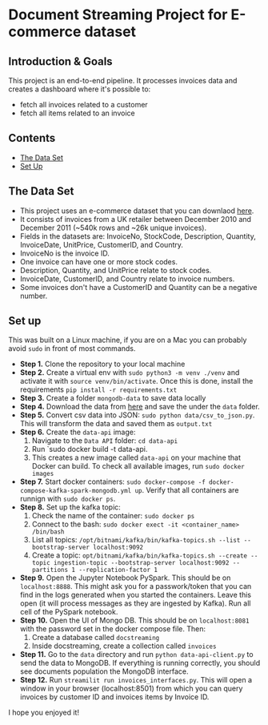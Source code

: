 # Document Streaming Project for E-commerce dataset

## Introduction & Goals

This project is an end-to-end pipeline.
It processes invoices data and creates a dashboard where it's possible to:
- fetch all invoices related to a customer
- fetch all items related to an invoice

## Contents
- [The Data Set](#the-data-set)
- [Set Up](#set-up)


## The Data Set
- This project uses an e-commerce dataset that you can downlaod [here](https://www.kaggle.com/carrie1/ecommerce-data).
- It consists of invoices from a UK retailer between December 2010 and December 2011 (~540k rows and ~26k unique invoices).
- Fields in the datasets are: InvoiceNo, StockCode, Description, Quantity, InvoiceDate, UnitPrice, CustomerID, and Country.
- InvoiceNo is the invoice ID.
- One invoice can have one or more stock codes.
- Description, Quantity, and UnitPrice relate to stock codes.
- InvoiceDate, CustomerID, and Country relate to invoice numbers.
- Some invoices don't have a CustomerID and Quantity can be a negative number.


## Set up
This was built on a Linux machine, if you are on a Mac you can probably avoid `sudo` in front of most commands.

- **Step 1.** Clone the repository to your local machine
- **Step 2.** Create a virtual env with `sudo python3 -m venv ./venv` and activate it with `source venv/bin/activate`. Once this is done, install the requirements `pip install -r requirements.txt`
- **Step 3.** Create a folder `mongodb-data` to save data locally
- **Step 4.** Download the data from [here](https://www.kaggle.com/carrie1/ecommerce-data) and save the under the `data` folder.
- **Step 5.** Convert csv data into JSON: `sudo python data/csv_to_json.py`. This will transform the data and saved them as `output.txt`
- **Step 6.** Create the `data-api` image:
    1. Navigate to the `Data API` folder: `cd data-api`
    2. Run `sudo docker build -t data-api.
    3. This creates a new image called `data-api` on your machine that Docker can build. To check all available images, run `sudo docker images`  
- **Step 7.** Start docker containers: `sudo docker-compose -f docker-compose-kafka-spark-mongodb.yml up`. Verify that all containers are runnign with `sudo docker ps`.
- **Step 8.** Set up the kafka topic:
    1. Check the name of the container: `sudo docker ps`
    2. Connect to the bash: `sudo docker exect -it <container_name> /bin/bash`
    3. List all topics: `/opt/bitnami/kafka/bin/kafka-topics.sh --list --bootstrap-server localhost:9092`
    4. Create a topic: `opt/bitnami/kafka/bin/kafka-topics.sh --create --topic ingestion-topic --bootstrap-server localhost:9092 --partitions 1 --replication-factor 1`
- **Step 9.** Open the Jupyter Notebook PySpark. This should be on `localhost:8888`. This might ask you for a passwork/token that you can find in the logs generated when you started the containers. Leave this open (it will process messages as they are ingested by Kafka). Run all cell of the PySpark notebook.
- **Step 10.** Open the UI of Mongo DB. This should be on `localhost:8081` with the password set in the docker compose file. Then:
    1. Create a database called `docstreaming` 
    2. Inside docstreaming, create a collection called `invoices`
- **Step 11.** Go to the `data` directory and run `python data-api-client.py` to send the data to MongoDB. If everything is running correctly, you should see documents population the MongoDB interface.
- **Step 12.** Run `streamilit run invoices_interfaces.py`. This will open a window in your browser (localhost:8501) from which you can query invoices by customer ID and invoices items by Invoice ID.

I hope you enjoyed it!




